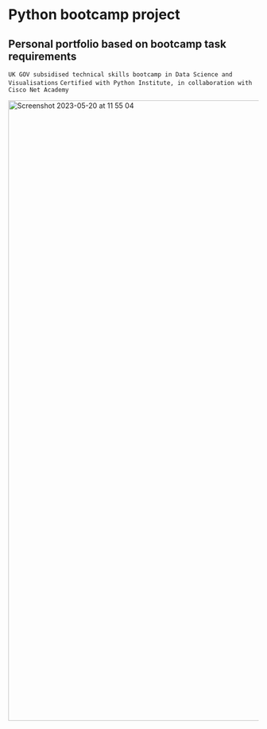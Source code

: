 # Python bootcamp project

## Personal portfolio based on bootcamp task requirements 

`UK GOV subsidised technical skills bootcamp in Data Science and Visualisations`
``Certified with Python Institute, in collaboration with Cisco Net Academy``

<img width="1250" alt="Screenshot 2023-05-20 at 11 55 04" src="https://github.com/vasilrg/Python-bootcamp-project/assets/131396778/4c815ce3-281b-46d7-8643-107ef5261f41">
